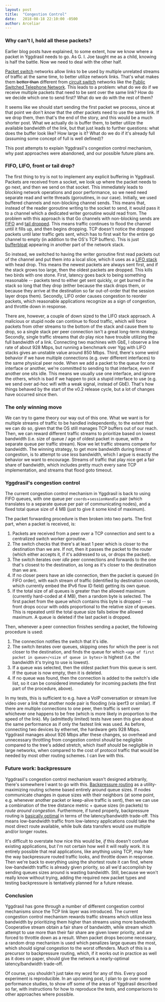 ```yaml
---
layout: post
title:  "Congestion Control"
date:   2018-08-18 22:10:00 -0500
author: Arceliar
---
```


### Why can't I, hold all these packets?

Earlier blog posts have explained, to some extent, how we know where a packet in Yggdrasil needs to go.
As G. I. Joe taught me as a child, knowing is half the battle.
Now we need to deal with the other half.

[Packet switch](https://en.wikipedia.org/wiki/Packet_switching) networks allow links to be used by multiple unrelated streams of traffic at the same time, to better utilize network links.
That's what makes them ~~better than~~ different from [circuit switch](https://en.wikipedia.org/wiki/Circuit_switching) networks like the [Public Switched Telephone Network](https://en.wikipedia.org/wiki/Public_switched_telephone_network).
This leads to a problem: what do we do if we receive multiple packets that need to be sent over the same link?
How do we decide which one to send first?
What do we do with the rest of them?

It seems like we should start sending the first packet we process, since at that point we don't *know* that the other packets need to use the same link.
If we drop them, then that's the end of the story, and this would be a much shorter post.
What we actually do is buffer them, to better utilize the available bandwidth of the link, but that just leads to further questions: what does the buffer look like? How large is it? What do we do if it's already full (assuming some concept of full is well defined)?

This post attempts to explain Yggdrasil's congestion control mechanism, why past approaches were abandoned, and our possible future plans are.

### FIFO, LIFO, front or tail drop?

The first thing to try is not to implement any explicit buffering in Yggdrasil.
Packets are received from a socket, we look up where the packet needs to go next, and then we send on that socket.
This immediately leads to blocking network operations and poor performance, so we need need separate read and write threads (goroutines, in our case).
Initially, we used buffered channels and non-blocking channel sends.
This means that, instead of the reader goroutine writing to the socket to send, it would pass it to a channel which a dedicated writer goroutine would read from.
The problem with this approach is that Go channels with non-blocking sends are [FIFO](https://en.wikipedia.org/wiki/FIFO_(computing_and_electronics)) and [tail dropped](https://en.wikipedia.org/wiki/Tail_drop).
This means traffic continues to flood the channel until it fills up, and then begins dropping.
TCP doesn't notice the dropped packets until later traffic gets sent, which has to first wait for the entire go channel to empty (in addition to the OS's TCP buffers).
This is just [bufferbloat](https://en.wikipedia.org/wiki/Bufferbloat) appearing in another part of the network stack.

So instead, we switched to having the writer goroutine first read packets out of the channel and put them into a local slice, which it uses as a [LIFO stack](https://en.wikipedia.org/wiki/Stack_(abstract_data_type)) with head drop.
This means the newest packets are always sent first, and if the stack grows too large, then the oldest packets are dropped.
This kills two birds with one stone.
First, latency goes back to being something reasonable -- packets tend to either get sent quickly, or get burred in the stack so long that they drop (either because the stack drops them, or because they arrive at the destination so far out-of-order that the session layer drops them).
Secondly, LIFO order causes congestion to reorder packets, which reasonable applications recognize as a sign of congestion, and throttle down in response.

There are, however, a couple of down sized to the LIFO stack approach. A malicious or stupid node can continue to flood traffic, which will force packets from other streams to the bottom of the stack and cause them to drop, so a single stack per peer connection isn't a great long-term strategy.
Secondly, single traffic streams that *do* play nice have trouble utilizing the full bandwidth of a link.
Connecting two machines with GbE, I observe a line rate of about 928 Mbps, but running a benchmark over Ygg with LIFO stacks gives an unstable value around 850 Mbps.
Third, there's some weird behavior if we have multiple connections (e.g. over different interfaces) to the same physical peer node.
When we add a packet to the queue for one interface or another, we're committed to sending to that interface, even if another one sits idle.
This means we usually use one interface, and ignore the others, which is bad if we happen to pick a stupid interface to use (e.g. we send over ad-hoc wifi with a weak signal, instead of GbE).
That's how things behaved by the start of the v0.2 release cycle, but a lot of changes have occurred since then.

### The only winning move

We can try to game theory our way out of this one.
What we want is for multiple streams of traffic to be handled independently, to the extent that we can do so, given that the OS still manages TCP buffers out of our reach.
Then, we can reward different traffic streams to prioritize based on lowest bandwidth (i.e. size of queue / age of oldest packet in queue, with a separate queue per traffic stream).
Now we let traffic streams compete for bandwidth.
The winning strategy, to get more bandwidth during times of congestion, is to attempt to use *less* bandwidth, which I argue is exactly the behavior we want to encourage.
Streams of traffic that play nice get a fair share of bandwidth, which includes pretty much every sane TCP implementation, and streams that flood goto timeout.

### Yggdrasil's congestion control

The current congestion control mechanism in Yggdrasil is back to using FIFO queues, with one queue per `coords`+`sessionHandle` pair (which translates to a separate queue per pair of communicating nodes), and a fixed total queue size of 4 MB (just to give it some kind of maximum).

The packet forwarding procedure is then broken into two parts. The first part, when a packet is received, is:
1. Packets are received from a peer over a TCP connection and sent to a centralized switch worker goroutine.
2. The switch checks that there's at least 1 peer which is closer to the destination than we are. If not, then it passes the packet to the router (which either accepts it, if it's addressed to us, or drops the packet).
3. The switch iterates over *idle* peer connections and forwards to the one that's closest to the destination, as long as it's closer to the destination than we are.
4. If no closer peers have an idle connection, then the packet is queued (in FIFO order), with each stream of traffic (identified by destination coords, which currently embed the IPv6 flow ID field) getting its own queue.
5. If the total size of all queues is greater than the allowed maximum (currently hard-coded at 4 MB), then a random byte is selected. The first packet from the queue which contains this byte is dropped -- so front drops occur with odds proportional to the relative size of queues. This is repeated until the total queue size falls below the allowed maximum. A queue is deleted if the last packet is dropped.

Then, whenever a peer connection finishes sending a packet, the following procedure is used:
1. The connection notifies the switch that it's idle.
2. The switch iterates over queues, skipping ones for which the peer is not closer to the destination, and finds the queue for which `<age of first packet in queue>/<size of queue in bytes>` is highest (i.e. the bandwidth it's trying to use is lowest).
3. If a queue was selected, then the oldest packet from this queue is sent. If the queue is now empty, then it is deleted.
4. If no queue was found, then the connection is added to the switch's idle list, so it can be considered immediately for incoming packets (the first part of the procedure, above).

In my tests, this is sufficient to e.g. have a VoIP conversation or stream live video over a link that another node pair is flooding (via iperf3 or similar).
If there are multiple connections to one peer, then traffic is sent over whichever one happens to be free (which is more likely in proportion to the speed of the link).
My (admittedly limited) tests have seen this give about the same performance as if only the fastest link was used.
As before, connecting two devices by ethernet, the hardware gets 928 Mbps.
Yggdrasil manages about 926 Mbps after these changes, so overhead and unnecessary throttling from congestion control *should* be negligible compared to the tree's added stretch, which itself *should* be negligible in large networks, when compared to the cost of protocol traffic that would be needed by most other routing schemes.
I can live with this.

### Future work: backpressure

Yggdrasil's congestion control mechanism wasn't designed arbitrarily, there's somewhere I want to go with this.
[Backpressure routing](https://en.wikipedia.org/wiki/Backpressure_routing) as a utility-maximizing routing scheme based entirely around queue sizes.
If nodes communicate changes in queue sizes with their neighbors (at some point, e.g. whenever another packet or keep-alive traffic is sent), then we can use a combination of the tree distance metric + queue sizes (in packets) to *route around congestion*.
Furthermore, if tuned properly, backpressure routing is [basically optimal](https://arxiv.org/abs/1008.4895) in terms of the latency/bandwidth trade-off.
This means low-bandwidth traffic from low-latency applications could take the most direct route available, while bulk data transfers would use multiple and/or longer routes.

It's difficult to overstate how nice this would be, *if* this doesn't confuse existing applications, but I'm not certain how well it will really work.
It is entirely possible that real applications, like anything using TCP, may hate the way backpressure routed traffic looks, and throttle down in response.
Then we're back to everything using the shortest route it can find, where low-bandwidth traffic is already given priority, so all we'd accomplish by sending queues sizes around is wasting bandwidth.
Still, because we won't really know without trying, adding the required new packet types and testing backpressure is tentatively planned for a future release.

### Conclusion

Yggdrasil has gone through a number of different congestion control mechanisms since the TCP link layer was introduced.
The current congestion control mechanism rewards traffic streams which utilize less bandwidth by prioritizing them higher than streams using more bandwidth.
Cooperative stream obtain a fair share of bandwidth, while stream which attempt to use more than their fair share are given lower priority, and are forced to throttle down as a result.
When packet drops become necessary, a random drop mechanism is used which penalizes large queues the most, which should signal congestion to the worst offenders.
Much of this is a precursor to backpressure routing, which, if it works out in practice as well as it does on paper, should give the network a nearly-optimal latency/bandwidth trade-off.

Of course, you shouldn't just take my word for any of this.
Every good experiment is reproducible.
In an upcoming post, I plan to go over some performance studies, to show off some of the areas of Yggdrasil described so far, with instructions for how to reproduce the tests, and comparisons to other approaches where possible.

